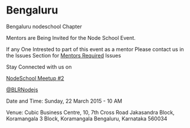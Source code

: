 Bengaluru
=========

Bengaluru nodeschool Chapter

Mentors are Being Invited for the Node School Event.


If any One Intrested to part of this event as a mentor Please contact us in the Issues Section for <a href="https://github.com/nodeschool/bangalore/issues/4">Mentors Required</a>  Issues

Stay Connected with us on

<a href="http://www.meetup.com/Bengaluru-Nodeschool-Event/" target="_blank">NodeSchool Meetup #2 </a>

<a href="https://twitter.com/BLRNodejs" target="_blank">@BLRNodejs</a>

Date and Time: Sunday, 22 March 2015 - 10 AM

Venue: Cubic Business Centre, 10, 7th Cross Road
Jakasandra Block, Koramangala 3 Block, Koramangala
Bengaluru, Karnataka 560034
